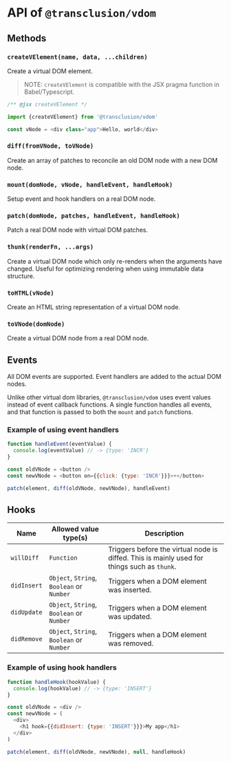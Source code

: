 # API of `@transclusion/vdom`

## Methods

### `createVElement(name, data, ...children)`

Create a virtual DOM element.

> NOTE: `createVElement` is compatible with the JSX pragma function in Babel/Typescript.

```js
/** @jsx createVElement */

import {createVElement} from '@transclusion/vdom'

const vNode = <div class="app">Hello, world</div>
```

### `diff(fromVNode, toVNode)`

Create an array of patches to reconcile an old DOM node with a new DOM node.

### `mount(domNode, vNode, handleEvent, handleHook)`

Setup event and hook handlers on a real DOM node.

### `patch(domNode, patches, handleEvent, handleHook)`

Patch a real DOM node with virtual DOM patches.

### `thunk(renderFn, ...args)`

Create a virtual DOM node which only re-renders when the arguments have changed. Useful for optimizing rendering when
using immutable data structure.

### `toHTML(vNode)`

Create an HTML string representation of a virtual DOM node.

### `toVNode(domNode)`

Create a virtual DOM node from a real DOM node.

## Events

All DOM events are supported. Event handlers are added to the actual DOM nodes.

Unlike other virtual dom libraries, `@transclusion/vdom` uses event values instead of event callback functions. A single
function handles all events, and that function is passed to both the `mount` and `patch` functions.

### Example of using event handlers

```js
function handleEvent(eventValue) {
  console.log(eventValue) // -> {type: 'INCR'}
}

const oldVNode = <button />
const newVNode = <button on={{click: {type: 'INCR'}}}>+</button>

patch(element, diff(oldVNode, newVNode), handleEvent)
```

## Hooks

| Name        | Allowed value type(s)                     | Description                                                                                 |
| ----------- | ----------------------------------------- | ------------------------------------------------------------------------------------------- |
| `willDiff`  | `Function`                                | Triggers before the virtual node is diffed. This is mainly used for things such as `thunk`. |
| `didInsert` | `Object`, `String`, `Boolean` or `Number` | Triggers when a DOM element was inserted.                                                   |
| `didUpdate` | `Object`, `String`, `Boolean` or `Number` | Triggers when a DOM element was updated.                                                    |
| `didRemove` | `Object`, `String`, `Boolean` or `Number` | Triggers when a DOM element was removed.                                                    |

### Example of using hook handlers

```js
function handleHook(hookValue) {
  console.log(hookValue) // -> {type: 'INSERT'}
}

const oldVNode = <div />
const newVNode = (
  <div>
    <h1 hook={{didInsert: {type: 'INSERT'}}}>My app</h1>
  </div>
)

patch(element, diff(oldVNode, newVNode), null, handleHook)
```
